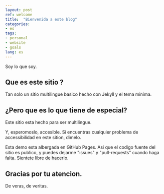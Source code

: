```yaml
---
layout: post
ref: welcome
title:  "Bienvenida a este blog"
categories:
- es
tags:
- personal
- website
- goals
lang: es
---
```


Soy lo que soy.

## Que es este sitio ?

Tan solo un sitio multilingue basico hecho con Jekyll y el tema minima.

## ¿Pero que es lo que tiene de especial?

Este sitio esta hecho para ser multilingue. 

Y, esperomoslo, accesible. Si encuentras cualquier problema de accessibilidad en este sition, dimelo. 

Esta demo esta albergada en GitHub Pages. Asi que el codigo fuente del sitio es publico, y puedes dejarme "issues" y "pull-requests" cuando haga falta. Sientete libre de hacerlo.

## Gracias por tu atencion.

De veras, de veritas.
